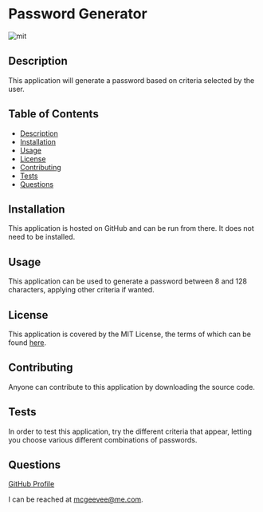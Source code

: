 # Password Generator

![mit](https://img.shields.io/badge/license-MIT%20License-red)
    
## Description
This application will generate a password based on criteria selected by the user.
## Table of Contents
* [Description](#description)
* [Installation](#installation)
* [Usage](#usage)
* [License](#license)
* [Contributing](#contributing)
* [Tests](#tests)
* [Questions](#questions)
## Installation
This application is hosted on GitHub and can be run from there. It does not need to be installed.
## Usage
This application can be used to generate a password between 8 and 128 characters, applying other criteria if wanted.
## License

This application is covered by the MIT License, the terms of which can be found [here](https://opensource.org/licenses/MIT).
    
## Contributing
Anyone can contribute to this application by downloading the source code.
## Tests
In order to test this application, try the different criteria that appear, letting you choose various different combinations of passwords.
## Questions
[GitHub Profile](https://github.com/mcgeevee/)  

I can be reached at mcgeevee@me.com.
